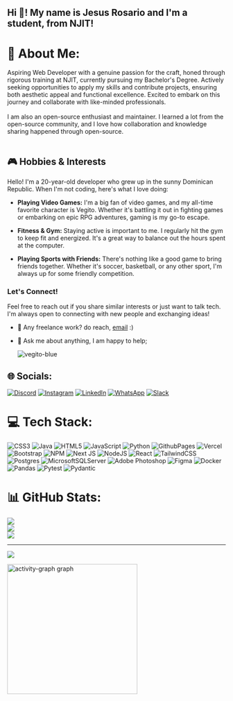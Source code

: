 <h2 align="left">Hi 👋! My name is Jesus Rosario and I'm a student, from NJIT!</h2>

# 💫 About Me:
Aspiring Web Developer with a genuine passion for the craft, honed through rigorous training at NJIT, currently pursuing my Bachelor's Degree. Actively seeking opportunities to apply my skills and contribute projects, ensuring both aesthetic appeal and functional excellence. Excited to embark on this journey and collaborate with like-minded professionals. <br><br>I am also an open-source enthusiast and maintainer. I learned a lot from the open-source community, and I love how collaboration and knowledge sharing happened through open-source.<br><br>

## 🎮 Hobbies & Interests

Hello! I'm a 20-year-old developer who grew up in the sunny Dominican Republic. When I'm not coding, here's what I love doing:

- **Playing Video Games:** I'm a big fan of video games, and my all-time favorite character is Vegito. Whether it's battling it out in fighting games or embarking on epic RPG adventures, gaming is my go-to escape.

- **Fitness & Gym:** Staying active is important to me. I regularly hit the gym to keep fit and energized. It's a great way to balance out the hours spent at the computer.

- **Playing Sports with Friends:** There's nothing like a good game to bring friends together. Whether it's soccer, basketball, or any other sport, I'm always up for some friendly competition.

### Let's Connect!

Feel free to reach out if you share similar interests or just want to talk tech. I'm always open to connecting with new people and exchanging ideas!


- 💼 Any freelance work? do reach, [email](mailto:adonisrv4905@gmail.com) :)
- 💬 Ask me about anything, I am happy to help;

  ![vegito-blue](https://github.com/jar285/jar285/assets/114256420/a06f2474-508e-44ce-ac4d-722115ba0d87)



## 🌐 Socials:
[![Discord](https://img.shields.io/badge/Discord-%237289DA.svg?logo=discord&logoColor=white)](https://discord.gg/discordapp.com/users/351827249697128469) [![Instagram](https://img.shields.io/badge/Instagram-%23E4405F.svg?logo=Instagram&logoColor=white)](https://instagram.com/jesus_rosarioav) [![LinkedIn](https://img.shields.io/badge/LinkedIn-%230077B5.svg?logo=linkedin&logoColor=white)](https://linkedin.com/in/https://www.linkedin.com/in/jesus-adonis-rosario-vargas-371508255) 
[![WhatsApp](https://img.shields.io/badge/WhatsApp--green?style=flat&logo=WhatsApp&logoColor=white&labelColor=%23128c7e&color=%23128c7e)](https://wa.link/3w36c9)
[![Slack](https://img.shields.io/badge/Slack--4A154B?style=flat&logo=Slack&logoColor=white&labelColor=%234A154B)](https://jesusrosarioworkspace.slack.com)






# 💻 Tech Stack:
![CSS3](https://img.shields.io/badge/css3-%231572B6.svg?style=for-the-badge&logo=css3&logoColor=white) ![Java](https://img.shields.io/badge/java-%23ED8B00.svg?style=for-the-badge&logo=openjdk&logoColor=white) ![HTML5](https://img.shields.io/badge/html5-%23E34F26.svg?style=for-the-badge&logo=html5&logoColor=white) ![JavaScript](https://img.shields.io/badge/javascript-%23323330.svg?style=for-the-badge&logo=javascript&logoColor=%23F7DF1E) ![Python](https://img.shields.io/badge/python-3670A0?style=for-the-badge&logo=python&logoColor=ffdd54) ![GithubPages](https://img.shields.io/badge/github%20pages-121013?style=for-the-badge&logo=github&logoColor=white) ![Vercel](https://img.shields.io/badge/vercel-%23000000.svg?style=for-the-badge&logo=vercel&logoColor=white) ![Bootstrap](https://img.shields.io/badge/bootstrap-%238511FA.svg?style=for-the-badge&logo=bootstrap&logoColor=white) ![NPM](https://img.shields.io/badge/NPM-%23CB3837.svg?style=for-the-badge&logo=npm&logoColor=white) ![Next JS](https://img.shields.io/badge/Next-black?style=for-the-badge&logo=next.js&logoColor=white) ![NodeJS](https://img.shields.io/badge/node.js-6DA55F?style=for-the-badge&logo=node.js&logoColor=white) ![React](https://img.shields.io/badge/react-%2320232a.svg?style=for-the-badge&logo=react&logoColor=%2361DAFB) ![TailwindCSS](https://img.shields.io/badge/tailwindcss-%2338B2AC.svg?style=for-the-badge&logo=tailwind-css&logoColor=white) ![Postgres](https://img.shields.io/badge/postgres-%23316192.svg?style=for-the-badge&logo=postgresql&logoColor=white) ![MicrosoftSQLServer](https://img.shields.io/badge/Microsoft%20SQL%20Server-CC2927?style=for-the-badge&logo=microsoft%20sql%20server&logoColor=white) ![Adobe Photoshop](https://img.shields.io/badge/adobe%20photoshop-%2331A8FF.svg?style=for-the-badge&logo=adobe%20photoshop&logoColor=white) ![Figma](https://img.shields.io/badge/figma-%23F24E1E.svg?style=for-the-badge&logo=figma&logoColor=white) ![Docker](https://img.shields.io/badge/docker-%230db7ed.svg?style=for-the-badge&logo=docker&logoColor=white) ![Pandas](https://img.shields.io/badge/Pandas--white?style=for-the-badge&logo=Pandas&labelColor=%23a163cc&color=%23a163cc) ![Pytest](https://img.shields.io/badge/Pytest--blank?style=for-the-badge&logo=Pytest&color=%23545454) ![Pydantic](https://img.shields.io/badge/Pydantic--white?style=for-the-badge&logo=Pydantic&logoColor=%23e92063&labelColor=%232b3643&color=%232b3643)

# 📊 GitHub Stats:
![](https://github-readme-stats.vercel.app/api?username=jar285&theme=default&hide_border=false&include_all_commits=true&count_private=false)<br/>
![](https://github-readme-streak-stats.herokuapp.com/?user=jar285&theme=default&hide_border=false)<br/>
![](https://github-readme-stats.vercel.app/api/top-langs/?username=jar285&theme=default&hide_border=false&include_all_commits=true&count_private=false&layout=compact)

---
[![](https://visitcount.itsvg.in/api?id=jar285&icon=0&color=0)](https://visitcount.itsvg.in)

  <img src="https://github-readme-activity-graph.vercel.app/graph?username=jar285&radius=16&theme=github&area=true&order=5" height="300" alt="activity-graph graph" />




<!-- Proudly created with GPRM ( https://gprm.itsvg.in ) -->


